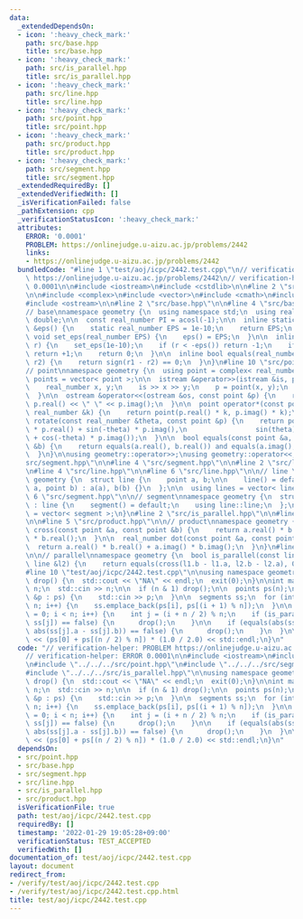 ```yaml
---
data:
  _extendedDependsOn:
  - icon: ':heavy_check_mark:'
    path: src/base.hpp
    title: src/base.hpp
  - icon: ':heavy_check_mark:'
    path: src/is_parallel.hpp
    title: src/is_parallel.hpp
  - icon: ':heavy_check_mark:'
    path: src/line.hpp
    title: src/line.hpp
  - icon: ':heavy_check_mark:'
    path: src/point.hpp
    title: src/point.hpp
  - icon: ':heavy_check_mark:'
    path: src/product.hpp
    title: src/product.hpp
  - icon: ':heavy_check_mark:'
    path: src/segment.hpp
    title: src/segment.hpp
  _extendedRequiredBy: []
  _extendedVerifiedWith: []
  _isVerificationFailed: false
  _pathExtension: cpp
  _verificationStatusIcon: ':heavy_check_mark:'
  attributes:
    ERROR: '0.0001'
    PROBLEM: https://onlinejudge.u-aizu.ac.jp/problems/2442
    links:
    - https://onlinejudge.u-aizu.ac.jp/problems/2442
  bundledCode: "#line 1 \"test/aoj/icpc/2442.test.cpp\"\n// verification-helper: PROBLEM\
    \ https://onlinejudge.u-aizu.ac.jp/problems/2442\n// verification-helper: ERROR\
    \ 0.0001\n\n#include <iostream>\n#include <cstdlib>\n\n#line 2 \"src/point.hpp\"\
    \n\n#include <complex>\n#include <vector>\n#include <cmath>\n#include <istream>\n\
    #include <ostream>\n\n#line 2 \"src/base.hpp\"\n\n#line 4 \"src/base.hpp\"\n\n\
    // base\nnamespace geometry {\n  using namespace std;\n  using real_number = long\
    \ double;\n\n  const real_number PI = acosl(-1);\n\n  inline static real_number\
    \ &eps() {\n    static real_number EPS = 1e-10;\n    return EPS;\n  }\n\n  static\
    \ void set_eps(real_number EPS) {\n    eps() = EPS;\n  }\n\n  inline int sign(real_number\
    \ r) {\n    set_eps(1e-10);\n    if (r < -eps()) return -1;\n    if (r > +eps())\
    \ return +1;\n    return 0;\n  }\n\n  inline bool equals(real_number r1, real_number\
    \ r2) {\n    return sign(r1 - r2) == 0;\n  }\n}\n#line 10 \"src/point.hpp\"\n\n\
    // point\nnamespace geometry {\n  using point = complex< real_number >;\n  using\
    \ points = vector< point >;\n\n  istream &operator>>(istream &is, point &p) {\n\
    \    real_number x, y;\n    is >> x >> y;\n    p = point(x, y);\n    return is;\n\
    \  }\n\n  ostream &operator<<(ostream &os, const point &p) {\n    return os <<\
    \ p.real() << \" \" << p.imag();\n  }\n\n  point operator*(const point &p, const\
    \ real_number &k) {\n    return point(p.real() * k, p.imag() * k);\n  }\n\n  point\
    \ rotate(const real_number &theta, const point &p) {\n    return point(cos(theta)\
    \ * p.real() + sin(-theta) * p.imag(),\n                 sin(theta) * p.real()\
    \ + cos(-theta) * p.imag());\n  }\n\n  bool equals(const point &a, const point\
    \ &b) {\n    return equals(a.real(), b.real()) and equals(a.imag(), b.imag());\n\
    \  }\n}\n\nusing geometry::operator>>;\nusing geometry::operator<<;\n#line 2 \"\
    src/segment.hpp\"\n\n#line 4 \"src/segment.hpp\"\n\n#line 2 \"src/line.hpp\"\n\
    \n#line 4 \"src/line.hpp\"\n\n#line 6 \"src/line.hpp\"\n\n// line \nnamespace\
    \ geometry {\n  struct line {\n    point a, b;\n\n    line() = default;\n    line(point\
    \ a, point b) : a(a), b(b) {}\n  };\n\n  using lines = vector< line >;\n}\n#line\
    \ 6 \"src/segment.hpp\"\n\n// segment\nnamespace geometry {\n  struct segment\
    \ : line {\n    segment() = default;\n    using line::line;\n  };\n\n  using segments\
    \ = vector< segment >;\n}\n#line 2 \"src/is_parallel.hpp\"\n\n#line 2 \"src/product.hpp\"\
    \n\n#line 5 \"src/product.hpp\"\n\n// product\nnamespace geometry {\n  real_number\
    \ cross(const point &a, const point &b) {\n    return a.real() * b.imag() - a.imag()\
    \ * b.real();\n  }\n\n  real_number dot(const point &a, const point &b) {\n  \
    \  return a.real() * b.real() + a.imag() * b.imag();\n  }\n}\n#line 6 \"src/is_parallel.hpp\"\
    \n\n// parallel\nnamespace geometry {\n  bool is_parallel(const line &l1, const\
    \ line &l2) {\n    return equals(cross(l1.b - l1.a, l2.b - l2.a), 0);\n  }\n}\n\
    #line 10 \"test/aoj/icpc/2442.test.cpp\"\n\nusing namespace geometry;\n\nvoid\
    \ drop() {\n  std::cout << \"NA\" << endl;\n  exit(0);\n}\n\nint main() {\n  int\
    \ n;\n  std::cin >> n;\n\n  if (n & 1) drop();\n\n  points ps(n);\n  for (auto\
    \ &p : ps) {\n    std::cin >> p;\n  }\n\n  segments ss;\n  for (int i = 0; i <\
    \ n; i++) {\n    ss.emplace_back(ps[i], ps[(i + 1) % n]);\n  }\n\n  for (int i\
    \ = 0; i < n; i++) {\n    int j = (i + n / 2) % n;\n    if (is_parallel(ss[i],\
    \ ss[j]) == false) {\n      drop();\n    }\n\n    if (equals(abs(ss[i].a - ss[i].b),\
    \ abs(ss[j].a - ss[j].b)) == false) {\n      drop();\n    }\n  }\n\n  std::cout\
    \ << (ps[0] + ps[(n / 2) % n]) * (1.0 / 2.0) << std::endl;\n}\n"
  code: "// verification-helper: PROBLEM https://onlinejudge.u-aizu.ac.jp/problems/2442\n\
    // verification-helper: ERROR 0.0001\n\n#include <iostream>\n#include <cstdlib>\n\
    \n#include \"../../../src/point.hpp\"\n#include \"../../../src/segment.hpp\"\n\
    #include \"../../../src/is_parallel.hpp\"\n\nusing namespace geometry;\n\nvoid\
    \ drop() {\n  std::cout << \"NA\" << endl;\n  exit(0);\n}\n\nint main() {\n  int\
    \ n;\n  std::cin >> n;\n\n  if (n & 1) drop();\n\n  points ps(n);\n  for (auto\
    \ &p : ps) {\n    std::cin >> p;\n  }\n\n  segments ss;\n  for (int i = 0; i <\
    \ n; i++) {\n    ss.emplace_back(ps[i], ps[(i + 1) % n]);\n  }\n\n  for (int i\
    \ = 0; i < n; i++) {\n    int j = (i + n / 2) % n;\n    if (is_parallel(ss[i],\
    \ ss[j]) == false) {\n      drop();\n    }\n\n    if (equals(abs(ss[i].a - ss[i].b),\
    \ abs(ss[j].a - ss[j].b)) == false) {\n      drop();\n    }\n  }\n\n  std::cout\
    \ << (ps[0] + ps[(n / 2) % n]) * (1.0 / 2.0) << std::endl;\n}\n"
  dependsOn:
  - src/point.hpp
  - src/base.hpp
  - src/segment.hpp
  - src/line.hpp
  - src/is_parallel.hpp
  - src/product.hpp
  isVerificationFile: true
  path: test/aoj/icpc/2442.test.cpp
  requiredBy: []
  timestamp: '2022-01-29 19:05:28+09:00'
  verificationStatus: TEST_ACCEPTED
  verifiedWith: []
documentation_of: test/aoj/icpc/2442.test.cpp
layout: document
redirect_from:
- /verify/test/aoj/icpc/2442.test.cpp
- /verify/test/aoj/icpc/2442.test.cpp.html
title: test/aoj/icpc/2442.test.cpp
---
```

